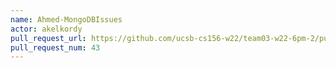 ```yaml
---
name: Ahmed-MongoDBIssues
actor: akelkordy
pull_request_url: https://github.com/ucsb-cs156-w22/team03-w22-6pm-2/pull/43
pull_request_num: 43
---
```

